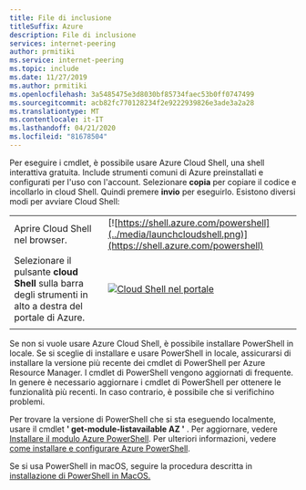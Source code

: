 ```yaml
---
title: File di inclusione
titleSuffix: Azure
description: File di inclusione
services: internet-peering
author: prmitiki
ms.service: internet-peering
ms.topic: include
ms.date: 11/27/2019
ms.author: prmitiki
ms.openlocfilehash: 3a5485475e3d8030bf85734faec53b0ff0747499
ms.sourcegitcommit: acb82fc770128234f2e9222939826e3ade3a2a28
ms.translationtype: MT
ms.contentlocale: it-IT
ms.lasthandoff: 04/21/2020
ms.locfileid: "81678504"
---
```

Per eseguire i cmdlet, è possibile usare Azure Cloud Shell, una shell interattiva gratuita. Include strumenti comuni di Azure preinstallati e configurati per l'uso con l'account. Selezionare **copia** per copiare il codice e incollarlo in cloud Shell. Quindi premere **invio** per eseguirlo. Esistono diversi modi per avviare Cloud Shell:


|  |   |
|-----------------------------------------------|---|
| Aprire Cloud Shell nel browser. | [![https://shell.azure.com/powershell](../media/launchcloudshell.png)](https://shell.azure.com/powershell) |
| Selezionare il pulsante **cloud Shell** sulla barra degli strumenti in alto a destra del portale di Azure. | [![Cloud Shell nel portale](../media/cloud-shell-menu.png)](https://portal.azure.com) |
|  |  |


Se non si vuole usare Azure Cloud Shell, è possibile installare PowerShell in locale. Se si sceglie di installare e usare PowerShell in locale, assicurarsi di installare la versione più recente dei cmdlet di PowerShell per Azure Resource Manager. I cmdlet di PowerShell vengono aggiornati di frequente. In genere è necessario aggiornare i cmdlet di PowerShell per ottenere le funzionalità più recenti. In caso contrario, è possibile che si verifichino problemi.

Per trovare la versione di PowerShell che si sta eseguendo localmente, usare il cmdlet **' get-module-listavailable AZ '** . Per aggiornare, vedere [Installare il modulo Azure PowerShell](https://docs.microsoft.com/powershell/azure/azurerm/install-azurerm-ps). Per ulteriori informazioni, vedere [come installare e configurare Azure PowerShell](https://docs.microsoft.com/powershell/azure/azurerm/overview).

Se si usa PowerShell in macOS, seguire la procedura descritta in [installazione di PowerShell in MacOS.](https://docs.microsoft.com/powershell/scripting/install/installing-powershell-core-on-macos?view=powershell-6)